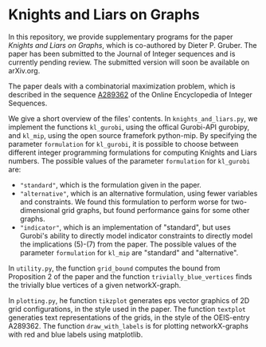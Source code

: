 # Knights and Liars on Graphs

In this repository, we provide supplementary programs for the paper
_Knights and Liars on Graphs_, which is co-authored by Dieter P. Gruber.
The paper has been submitted to the Journal of Integer sequences and is currently pending review. The submitted version will soon be available on arXiv.org.

The paper deals with a combinatorial maximization problem, which is described in the sequence [A289362](https://oeis.org/A289362) of the Online Encyclopedia of Integer Sequences.

We give a short overview of the files' contents.
In `knights_and_liars.py`, we implement the functions `kl_gurobi`, using the offical Gurobi-API gurobipy, and `kl_mip`, using
the open source framefork python-mip.
By specifying the parameter `formulation` for `kl_gurobi`, it is possible to choose between different integer programming formulations for computing Knights and Liars numbers.
The possible values of the parameter `formulation` for `kl_gurobi` are:
 - `"standard"`, which is the formulation given in the paper.
 - `"alternative"`, which is an alternative formulation, using fewer variables and constraints. We found this formulation to perform worse for two-dimensional grid graphs, but found performance gains for some other graphs.
 - `"indicator"`, which is an implementation of "standard", but uses Gurobi's ability to directly model indicator constraints to directly model the implications (5)-(7) from the paper.
 The possible values of the parameter `formulation` for `kl_mip` are "standard" and "alternative".

In `utility.py`, the function `grid_bound` computes the bound from Proposition 2 of the paper and the function `trivially_blue_vertices` finds the trivially blue vertices of a given networkX-graph.

In `plotting.py`, he function `tikzplot` generates eps vector graphics of 2D grid configurations, in the style used in the paper. The function `textplot` generaties text representations of the grids, in the style of the OEIS-entry A289362. The function `draw_with_labels` is for plotting networkX-graphs with red and blue labels using matplotlib.
